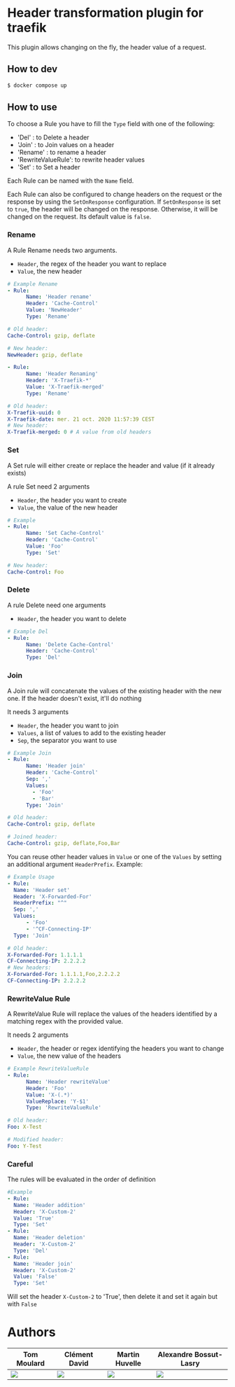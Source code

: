# Header transformation plugin for traefik

This plugin allows changing on the fly, the header value of a request.

## How to dev

```bash
$ docker compose up
```

## How to use

To choose a Rule you have to fill the `Type` field with one of the following:

- 'Del'             : to Delete a header
- 'Join'            : to Join values on a header
- 'Rename'          : to rename a header
- 'RewriteValueRule': to rewrite header values
- 'Set'             : to Set a header

Each Rule can be named with the `Name` field.

Each Rule can also be configured to change headers on the request or the
response by using the `SetOnResponse` configuration.
If `SetOnResponse` is set to `true`, the header will be changed on the response.
Otherwise, it will be changed on the request.
Its default value is `false`.

### Rename

A Rule Rename needs two arguments.

- `Header`, the regex of the header you want to replace
- `Value`, the new header

```yaml
# Example Rename
- Rule:
      Name: 'Header rename'
      Header: 'Cache-Control'
      Value: 'NewHeader'
      Type: 'Rename'
```

```yaml
# Old header:
Cache-Control: gzip, deflate

# New header:
NewHeader: gzip, deflate
```

``` yaml
- Rule:
      Name: 'Header Renaming'
      Header: 'X-Traefik-*'
      Value: 'X-Traefik-merged'
      Type: 'Rename'
```

```yaml
# Old header:
X-Traefik-uuid: 0
X-Traefik-date: mer. 21 oct. 2020 11:57:39 CEST
# New header:
X-Traefik-merged: 0 # A value from old headers
```

### Set

A Set rule will either create or replace the header and value (if it already exists)

A rule Set need 2 arguments

- `Header`, the header you want to create
- `Value`, the value of the new header

```yaml
# Example 
- Rule:
      Name: 'Set Cache-Control'
      Header: 'Cache-Control'
      Value: 'Foo'
      Type: 'Set'
```

```yaml
# New header:
Cache-Control: Foo
```

### Delete

A rule Delete need one arguments

- `Header`, the header you want to delete

```yaml
# Example Del
- Rule:
      Name: 'Delete Cache-Control'
      Header: 'Cache-Control'
      Type: 'Del'
```


### Join

A Join rule will concatenate the values of the existing header with the new one. If the header doesn't exist, it'll do nothing

It needs 3 arguments
- `Header`, the header you want to join
- `Values`, a list of values to add to the existing header
- `Sep`, the separator you want to use

```yaml
# Example Join
- Rule:
      Name: 'Header join'
      Header: 'Cache-Control'
      Sep: ','
      Values:
        - 'Foo'
        - 'Bar'
      Type: 'Join'
```

```yaml
# Old header:
Cache-Control: gzip, deflate

# Joined header:
Cache-Control: gzip, deflate,Foo,Bar
```

You can reuse other header values in `Value` or one of the `Values` by setting an additional argument `HeaderPrefix`.
Example:

```yaml
# Example Usage
- Rule:
  Name: 'Header set'
  Header: 'X-Forwarded-For'
  HeaderPrefix: "^"
  Sep: ','
  Values:
      - 'Foo'
      - '^CF-Connecting-IP'
  Type: 'Join'
```

```yaml
# Old header:
X-Forwarded-For: 1.1.1.1
CF-Connecting-IP: 2.2.2.2
# New headers:
X-Forwarded-For: 1.1.1.1,Foo,2.2.2.2
CF-Connecting-IP: 2.2.2.2
```

### RewriteValue Rule

A RewriteValue Rule will replace the values of the headers identified by a matching regex with the provided value.

It needs 2 arguments

- `Header`, the header or regex identifying the headers you want to change
- `Value`, the new value of the headers

```yaml
# Example RewriteValueRule
- Rule:
      Name: 'Header rewriteValue'
      Header: 'Foo'
      Value: 'X-(.*)'
      ValueReplace: 'Y-$1'
      Type: 'RewriteValueRule'
```

```yaml
# Old header:
Foo: X-Test

# Modified header:
Foo: Y-Test
```

### Careful

The rules will be evaluated in the order of definition

```yaml
#Example
- Rule:
  Name: 'Header addition'
  Header: 'X-Custom-2'
  Value: 'True'
  Type: 'Set'
- Rule:
  Name: 'Header deletion'
  Header: 'X-Custom-2'
  Type: 'Del'
- Rule:
  Name: 'Header join'
  Header: 'X-Custom-2'
  Value: 'False'
  Type: 'Set'
```
Will set the header `X-Custom-2` to 'True', then delete it and set it again but with `False`

# Authors

| Tom Moulard | Clément David | Martin Huvelle | Alexandre Bossut-Lasry |
|-------------|---------------|----------------|------------------------|
|[![](img/gopher-tom_moulard.png)](https://tom.moulard.org)|[![](img/gopher-clement_david.png)](https://github.com/cledavid)|[![](img/gopher-martin_huvelle.png)](https://github.com/nitra-mfs)|[![](img/gopher-alexandre_bossut-lasry.png)](https://www.linkedin.com/in/alexandre-bossut-lasry/)|
